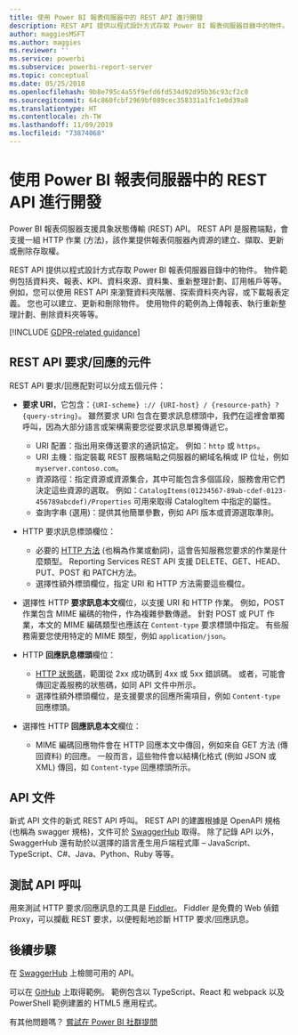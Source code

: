 ```yaml
---
title: 使用 Power BI 報表伺服器中的 REST API 進行開發
description: REST API 提供以程式設計方式存取 Power BI 報表伺服器目錄中的物件。
author: maggiesMSFT
ms.author: maggies
ms.reviewer: ''
ms.service: powerbi
ms.subservice: powerbi-report-server
ms.topic: conceptual
ms.date: 05/25/2018
ms.openlocfilehash: 9b8e795c4a55f9efd6fd534d92d95b36c93cf2c0
ms.sourcegitcommit: 64c860fcbf2969bf089cec358331a1fc1e0d39a8
ms.translationtype: HT
ms.contentlocale: zh-TW
ms.lasthandoff: 11/09/2019
ms.locfileid: "73874068"
---
```

# <a name="develop-with-the-rest-apis-for-power-bi-report-server"></a>使用 Power BI 報表伺服器中的 REST API 進行開發

Power BI 報表伺服器支援具象狀態傳輸 (REST) API。 REST API 是服務端點，會支援一組 HTTP 作業 (方法)，該作業提供報表伺服器內資源的建立、擷取、更新或刪除存取權。

REST API 提供以程式設計方式存取 Power BI 報表伺服器目錄中的物件。 物件範例包括資料夾、報表、KPI、資料來源、資料集、重新整理計劃、訂用帳戶等等。 例如，您可以使用 REST API 來瀏覽資料夾階層、探索資料夾內容，或下載報表定義。 您也可以建立、更新和刪除物件。 使用物件的範例為上傳報表、執行重新整理計劃、刪除資料夾等等。

[!INCLUDE [GDPR-related guidance](../includes/gdpr-hybrid-note.md)]

## <a name="components-of-a-rest-api-requestresponse"></a>REST API 要求/回應的元件

REST API 要求/回應配對可以分成五個元件：

* **要求 URI**，它包含：`{URI-scheme} :// {URI-host} / {resource-path} ? {query-string}`。 雖然要求 URI 包含在要求訊息標頭中，我們在這裡會單獨呼叫，因為大部分語言或架構需要您從要求訊息單獨傳遞它。
  
  * URI 配置：指出用來傳送要求的通訊協定。 例如：`http` 或 `https`。
  * URI 主機：指定裝載 REST 服務端點之伺服器的網域名稱或 IP 位址，例如 `myserver.contoso.com`。
  * 資源路徑：指定資源或資源集合，其中可能包含多個區段，服務會用它們決定這些資源的選取。 例如：`CatalogItems(01234567-89ab-cdef-0123-456789abcdef)/Properties` 可用來取得 CatalogItem 中指定的屬性。
  * 查詢字串 (選用)：提供其他簡單參數，例如 API 版本或資源選取準則。
* HTTP 要求訊息標頭欄位：
  
  * 必要的 [HTTP 方法](https://www.w3.org/Protocols/rfc2616/rfc2616-sec9.html) (也稱為作業或動詞)，這會告知服務您要求的作業是什麼類型。 Reporting Services REST API 支援 DELETE、GET、HEAD、PUT、POST 和 PATCH方法。
  * 選擇性額外標頭欄位，指定 URI 和 HTTP 方法需要這些欄位。
* 選擇性 HTTP **要求訊息本文**欄位，以支援 URI 和 HTTP 作業。 例如，POST 作業包含 MIME 編碼的物件，作為複雜參數傳遞。 針對 POST 或 PUT 作業，本文的 MIME 編碼類型也應該在 `Content-type` 要求標頭中指定。 有些服務需要您使用特定的 MIME 類型，例如 `application/json`。
* HTTP **回應訊息標頭**欄位：
  
  * [HTTP 狀態碼](https://www.w3.org/Protocols/HTTP/HTRESP.html)，範圍從 2xx 成功碼到 4xx 或 5xx 錯誤碼。 或者，可能會傳回定義服務的狀態碼，如同 API 文件中所示。
  * 選擇性額外標頭欄位，是支援要求的回應所需項目，例如 `Content-type` 回應標頭。
* 選擇性 HTTP **回應訊息本文**欄位：
  
  * MIME 編碼回應物件會在 HTTP 回應本文中傳回，例如來自 GET 方法 (傳回資料) 的回應。 一般而言，這些物件會以結構化格式 (例如 JSON 或 XML) 傳回，如 `Content-type` 回應標頭所示。

## <a name="api-documentation"></a>API 文件

新式 API 文件的新式 REST API 呼叫。 REST API 的建置根據是 OpenAPI 規格 (也稱為 swagger 規格)，文件可於 [SwaggerHub](https://app.swaggerhub.com/apis/microsoft-rs/PBIRS/2.0) 取得。 除了記錄 API 以外，SwaggerHub 還有助於以選擇的語言產生用戶端程式庫 – JavaScript、TypeScript、C#、Java、Python、Ruby 等等。

## <a name="testing-api-calls"></a>測試 API 呼叫

用來測試 HTTP 要求/回應訊息的工具是 [Fiddler](https://www.telerik.com/fiddler)。 Fiddler 是免費的 Web 偵錯 Proxy，可以攔截 REST 要求，以便輕鬆地診斷 HTTP 要求/回應訊息。

## <a name="next-steps"></a>後續步驟

在 [SwaggerHub](https://app.swaggerhub.com/apis/microsoft-rs/PBIRS/2.0) 上檢閱可用的 API。

可以在 [GitHub](https://github.com/Microsoft/Reporting-Services) 上取得範例。 範例包含以 TypeScript、React 和 webpack 以及 PowerShell 範例建置的 HTML5 應用程式。

有其他問題嗎？ [嘗試在 Power BI 社群提問](https://community.powerbi.com/)